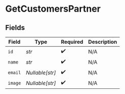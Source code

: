 # GetCustomersPartner


## Fields

| Field              | Type               | Required           | Description        |
| ------------------ | ------------------ | ------------------ | ------------------ |
| `id`               | *str*              | :heavy_check_mark: | N/A                |
| `name`             | *str*              | :heavy_check_mark: | N/A                |
| `email`            | *Nullable[str]*    | :heavy_check_mark: | N/A                |
| `image`            | *Nullable[str]*    | :heavy_check_mark: | N/A                |